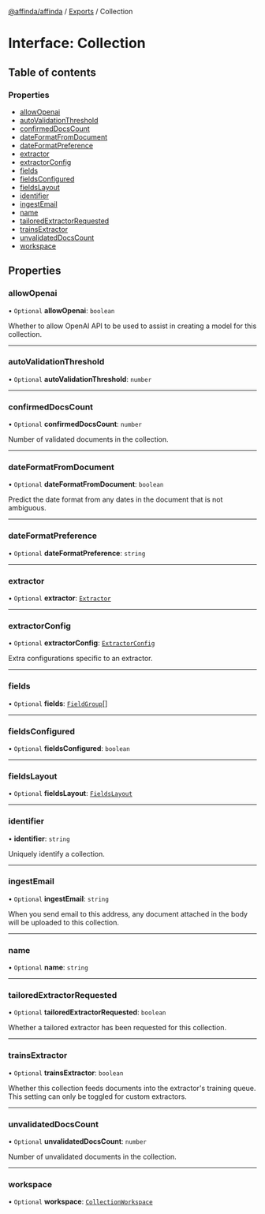 [@affinda/affinda](../README.md) / [Exports](../modules.md) / Collection

# Interface: Collection

## Table of contents

### Properties

- [allowOpenai](Collection.md#allowopenai)
- [autoValidationThreshold](Collection.md#autovalidationthreshold)
- [confirmedDocsCount](Collection.md#confirmeddocscount)
- [dateFormatFromDocument](Collection.md#dateformatfromdocument)
- [dateFormatPreference](Collection.md#dateformatpreference)
- [extractor](Collection.md#extractor)
- [extractorConfig](Collection.md#extractorconfig)
- [fields](Collection.md#fields)
- [fieldsConfigured](Collection.md#fieldsconfigured)
- [fieldsLayout](Collection.md#fieldslayout)
- [identifier](Collection.md#identifier)
- [ingestEmail](Collection.md#ingestemail)
- [name](Collection.md#name)
- [tailoredExtractorRequested](Collection.md#tailoredextractorrequested)
- [trainsExtractor](Collection.md#trainsextractor)
- [unvalidatedDocsCount](Collection.md#unvalidateddocscount)
- [workspace](Collection.md#workspace)

## Properties

### allowOpenai

• `Optional` **allowOpenai**: `boolean`

Whether to allow OpenAI API to be used to assist in creating a model for this collection.

___

### autoValidationThreshold

• `Optional` **autoValidationThreshold**: `number`

___

### confirmedDocsCount

• `Optional` **confirmedDocsCount**: `number`

Number of validated documents in the collection.

___

### dateFormatFromDocument

• `Optional` **dateFormatFromDocument**: `boolean`

Predict the date format from any dates in the document that is not ambiguous.

___

### dateFormatPreference

• `Optional` **dateFormatPreference**: `string`

___

### extractor

• `Optional` **extractor**: [`Extractor`](Extractor.md)

___

### extractorConfig

• `Optional` **extractorConfig**: [`ExtractorConfig`](ExtractorConfig.md)

Extra configurations specific to an extractor.

___

### fields

• `Optional` **fields**: [`FieldGroup`](FieldGroup.md)[]

___

### fieldsConfigured

• `Optional` **fieldsConfigured**: `boolean`

___

### fieldsLayout

• `Optional` **fieldsLayout**: [`FieldsLayout`](FieldsLayout.md)

___

### identifier

• **identifier**: `string`

Uniquely identify a collection.

___

### ingestEmail

• `Optional` **ingestEmail**: `string`

When you send email to this address, any document attached in the body will be uploaded to this collection.

___

### name

• `Optional` **name**: `string`

___

### tailoredExtractorRequested

• `Optional` **tailoredExtractorRequested**: `boolean`

Whether a tailored extractor has been requested for this collection.

___

### trainsExtractor

• `Optional` **trainsExtractor**: `boolean`

Whether this collection feeds documents into the extractor's training queue. This setting can only be toggled for custom extractors.

___

### unvalidatedDocsCount

• `Optional` **unvalidatedDocsCount**: `number`

Number of unvalidated documents in the collection.

___

### workspace

• `Optional` **workspace**: [`CollectionWorkspace`](CollectionWorkspace.md)
